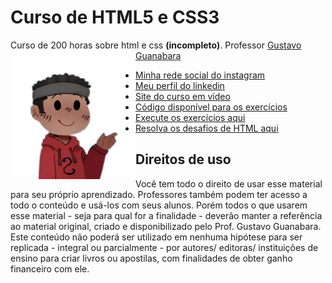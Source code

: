 # Curso de HTML5 e CSS3
Curso de 200 horas sobre html e css **(incompleto)**. Professor [Gustavo Guanabara](https://github.com/gustavoguanabara)
<img src="imagens/Personagem.png" align="left" width="200">
* [Minha rede social do instagram](https://www.instagram.com/weslley_richardi/?__coig_restricted=1)
* [Meu perfil do linkedin](https://www.linkedin.com/in/weslley-richard/)
* [Site do curso em vídeo](cursoemvideo.com)
* [Código disponível para os exercícios](https://github.com/gustavoguanabara/html-css/tree/master/exercicios)
* [Execute os exercícios aqui](https://gustavoguanabara.github.io/html-css/exercicios/)
* [Resolva os desafios de HTML aqui](https://github.com/gustavoguanabara/html-css/tree/master/desafios)
## Direitos de uso

  Você tem todo o direito de usar esse material para seu próprio aprendizado. Professores também podem ter acesso a todo o conteúdo e usá-los com seus alunos. Porém todos o que usarem esse material - seja para qual for a finalidade - deverão manter a referência ao material original, criado e disponibilizado pelo Prof. Gustavo Guanabara. Este conteúdo não poderá ser utilizado em nenhuma hipótese para ser replicada - integral ou parcialmente - por autores/ editoras/ instituições de ensino para criar livros ou apostilas, com finalidades de obter ganho financeiro com ele.
